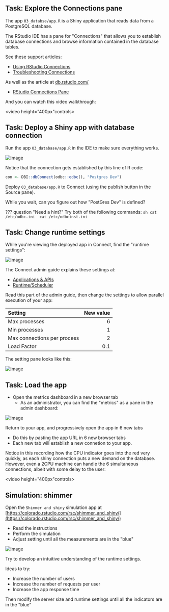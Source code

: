 
## Task: Explore the Connections pane

The app `03_databse/app.R` is a Shiny application that reads data from a PostgreSQL database.

The RStudio IDE has a pane for "Connections" that allows you to establish database connections and browse information contained in the database tables.

See these support articles:

* [Using RStudio Connections](https://support.rstudio.com/hc/en-us/articles/115010915687-Using-RStudio-Connections)
* [Troubleshooting Connections](https://support.rstudio.com/hc/en-us/articles/115011264307-Troubleshooting-Connections)

As well as the article at [db.rstudio.com/](https://db.rstudio.com/)

* [RStudio Connections Pane](https://db.rstudio.com/rstudio/connections/)



And you can watch this video walkthrough:

<video height="400px"controls>
  <source src="https://cdn.rstudio.com/pro-admin/videos/new_db_connection.mp4" type="video/mp4">
</video>



## Task: Deploy a Shiny app with database connection

Run the app `03_database/app.R` in the IDE to make sure everything works.

![image](assets/db_app.png)

Notice that the connection gets established by this line of R code:

```r
con <- DBI::dbConnect(odbc::odbc(), "Postgres Dev")
```

Deploy `03_database/app.R` to Connect (using the publish button in the Source pane).

While you wait, can you figure out how "PostGres Dev" is defined?

??? question "Need a hint?"
    Try both of the following commands:
    ```sh
    cat /etc/odbc.ini 
    cat /etc/odbcinst.ini
    ```



## Task: Change runtime settings

While you're viewing the deployed app in Connect, find the "runtime settings":


![image](assets/runtime_settings_button.png)


The Connect admin guide explains these settings at:

* [Applications & APIs](https://docs.rstudio.com/connect/admin/process-management/#applications-and-apis)
* [Runtime/Scheduler](https://docs.rstudio.com/connect/admin/appendix/configuration/#Scheduler)


Read this part of the admin guide, then change the settings to allow parallel execution of your app:

Setting                     | New value
:-------------------------- | ---------:
Max processes               | 6
Min processes               | 1
Max connections per process | 2
Load Factor                 | 0.1

The setting pane looks like this:

![image](assets/runtime_settings_pane.png)


## Task: Load the app

* Open the metrics dashboard in a new browser tab
   * As an administrator, you can find the "metrics" as a pane in the admin dashboard:

![image](assets/metrics_dashboard.png)


Return to your app, and progressively open the app in 6 new tabs

* Do this by pasting the app URL in 6 new browser tabs
* Each new tab will establish a new connetion to your app.
  

Notice in this recording how the CPU indicator goes into the red very quickly, as each shiny connection puts a new demand on the database.  However, even a 2CPU machine can handle the 6 simultaneous connections, albeit with some delay to the user:


<video height="400px"controls>
  <source src="https://cdn.rstudio.com/pro-admin/videos/load_shiny_app.mp4" type="video/mp4">
</video>



## Simulation: shimmer

Open the `Shimmer and shiny` simulation app at [https://colorado.rstudio.com/rsc/shimmer_and_shiny/](https://colorado.rstudio.com/rsc/shimmer_and_shiny/)

* Read the instructions
* Perform the simulation
* Adjust setting until all the measurements are in the "blue"

![image](assets/shimmer_simulation.png)


Try to develop an intuitive understanding of the runtime settings.

Ideas to try:

* Increase the number of users
* Increase the number of requests per user
* Increase the app response time

Then modify the server size and runtime settings until all the indicators are in the "blue"

